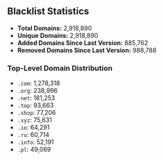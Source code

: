 ## Blacklist Statistics

- **Total Domains:** 2,918,890
- **Unique Domains:** 2,918,890
- **Added Domains Since Last Version:** 885,762
- **Removed Domains Since Last Version:** 988,788

### Top-Level Domain Distribution

-  `.com`: 1,278,318
-  `.org`: 238,996
-  `.net`: 181,253
-  `.top`: 93,663
-  `.shop`: 77,206
-  `.xyz`: 75,631
-  `.io`: 64,291
-  `.ru`: 60,714
-  `.info`: 52,191
-  `.pl`: 49,069

